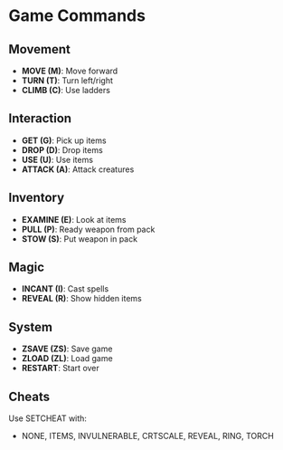 # Game Commands

## Movement
- **MOVE (M)**: Move forward
- **TURN (T)**: Turn left/right
- **CLIMB (C)**: Use ladders

## Interaction
- **GET (G)**: Pick up items
- **DROP (D)**: Drop items
- **USE (U)**: Use items
- **ATTACK (A)**: Attack creatures

## Inventory
- **EXAMINE (E)**: Look at items
- **PULL (P)**: Ready weapon from pack
- **STOW (S)**: Put weapon in pack

## Magic
- **INCANT (I)**: Cast spells
- **REVEAL (R)**: Show hidden items

## System
- **ZSAVE (ZS)**: Save game
- **ZLOAD (ZL)**: Load game
- **RESTART**: Start over

## Cheats
Use SETCHEAT with:
- NONE, ITEMS, INVULNERABLE, CRTSCALE, REVEAL, RING, TORCH